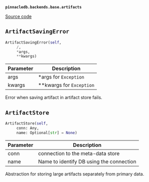 **`pinnacledb.backends.base.artifacts`** 

[Source code](https://github.com/SuperDuperDB/pinnacledb/blob/main/pinnacledb/backends/base/artifacts.py)

## `ArtifactSavingError` 

```python
ArtifactSavingError(self,
     /,
     *args,
     **kwargs)
```
| Parameter | Description |
|-----------|-------------|
| args | *args for `Exception` |
| kwargs | **kwargs for `Exception` |

Error when saving artifact in artifact store fails.

## `ArtifactStore` 

```python
ArtifactStore(self,
     conn: Any,
     name: Optional[str] = None)
```
| Parameter | Description |
|-----------|-------------|
| conn | connection to the meta-data store |
| name | Name to identify DB using the connection |

Abstraction for storing large artifacts separately from primary data.

